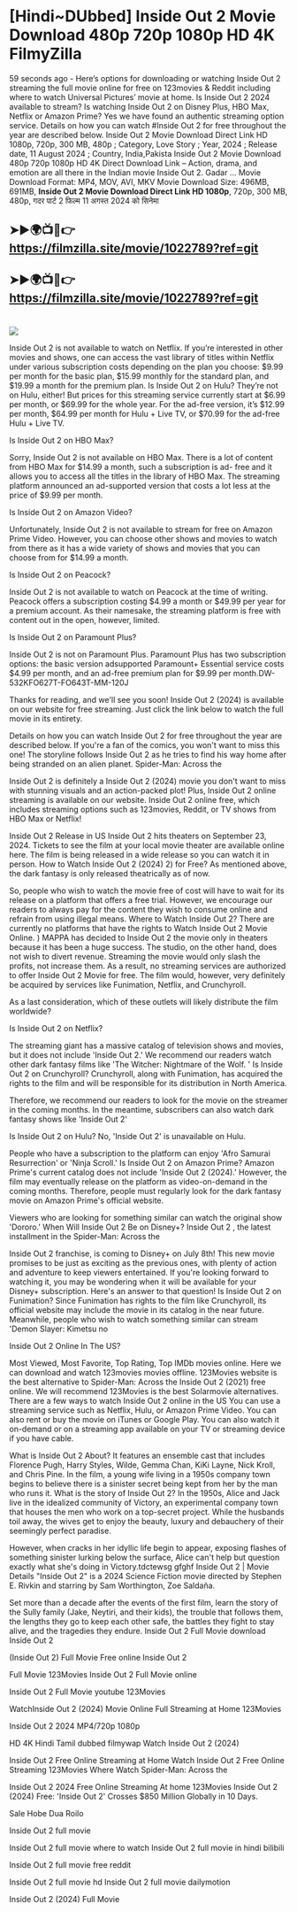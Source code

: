 # [Hindi~DUbbed] Inside Out 2 Movie Download 480p 720p 1080p HD 4K FilmyZilla


59 seconds ago - Here’s options for downloading or watching Inside Out 2 streaming the full movie online for free on 123movies & Reddit including where to watch Universal Pictures’ movie at home. Is Inside Out 2 2024 available to stream? Is watching Inside Out 2 on Disney Plus, HBO Max, Netflix or Amazon Prime? Yes we have found an authentic streaming option service. Details on how you can watch #Inside Out 2 for free throughout the year are described below. Inside Out 2 Movie Download Direct Link HD 1080p, 720p, 300 MB, 480p ; Category, Love Story ; Year, 2024 ; Release date, 11 August 2024 ; Country, India,Pakista Inside Out 2 Movie Download 480p 720p 1080p HD 4K Direct Download Link – Action, drama, and emotion are all there in the Indian movie Inside Out 2. Gadar ...
Movie Download Format: MP4, MOV, AVI, MKV
Movie Download Size: 496MB, 691MB, **Inside Out 2 Movie Download Direct Link HD 1080p**, 720p, 300 MB, 480p, गदर पार्ट 2 फिल्म 11 अगस्त 2024 को सिनेमा

## ➤►🌍📺📱👉   https://filmzilla.site/movie/1022789?ref=git

## ➤►🌍📺📱👉   https://filmzilla.site/movie/1022789?ref=git

#

<img src="https://image.tmdb.org/t/p/w780//stKGOm8UyhuLPR9sZLjs5AkmncA.jpg" />

Inside Out 2 is not available to watch on Netflix. If you’re interested in other movies and shows, one can access the vast library of titles within Netflix under various subscription costs depending on the plan you choose: $9.99 per month for the basic plan, $15.99 monthly for the standard plan, and $19.99 a month for the premium plan. Is Inside Out 2 on Hulu? They’re not on Hulu, either! But prices for this streaming service currently start at $6.99 per month, or $69.99 for the whole year. For the ad-free version, it’s $12.99 per month, $64.99 per month for Hulu + Live TV, or $70.99 for the ad-free Hulu + Live TV.

Is Inside Out 2 on HBO Max?

Sorry, Inside Out 2 is not available on HBO Max. There is a lot of content from HBO Max for $14.99 a month, such a subscription is ad- free and it allows you to access all the titles in the library of HBO Max. The streaming platform announced an ad-supported version that costs a lot less at the price of $9.99 per month.

Is Inside Out 2 on Amazon Video?

Unfortunately, Inside Out 2 is not available to stream for free on Amazon Prime Video. However, you can choose other shows and movies to watch from there as it has a wide variety of shows and movies that you can choose from for $14.99 a month.

Is Inside Out 2 on Peacock?

Inside Out 2 is not available to watch on Peacock at the time of writing. Peacock offers a subscription costing $4.99 a month or $49.99 per year for a premium account. As their namesake, the streaming platform is free with content out in the open, however, limited.

Is Inside Out 2 on Paramount Plus?

Inside Out 2 is not on Paramount Plus. Paramount Plus has two subscription options: the basic version adsupported Paramount+ Essential service costs $4.99 per month, and an ad-free premium plan for $9.99 per month.DW-532KFO627T-FO643T-MM-120J

Thanks for reading, and we'll see you soon! Inside Out 2 (2024) is available on our website for free streaming. Just click the link below to watch the full movie in its entirety.

Details on how you can watch Inside Out 2 for free throughout the year are described below. If you're a fan of the comics, you won't want to miss this one! The storyline follows Inside Out 2 as he tries to find his way home after being stranded on an alien planet. Spider-Man: Across the

Inside Out 2 is definitely a Inside Out 2 (2024) movie you don't want to miss with stunning visuals and an action-packed plot! Plus, Inside Out 2 online streaming is available on our website. Inside Out 2 online free, which includes streaming options such as 123movies, Reddit, or TV shows from HBO Max or Netflix!

Inside Out 2 Release in US Inside Out 2 hits theaters on September 23, 2024. Tickets to see the film at your local movie theater are available online here. The film is being released in a wide release so you can watch it in person. How to Watch Inside Out 2 (2024) 2) for Free? As mentioned above, the dark fantasy is only released theatrically as of now.

So, people who wish to watch the movie free of cost will have to wait for its release on a platform that offers a free trial. However, we encourage our readers to always pay for the content they wish to consume online and refrain from using illegal means. Where to Watch Inside Out 2? There are currently no platforms that have the rights to Watch Inside Out 2 Movie Online. ) MAPPA has decided to Inside Out 2 the movie only in theaters because it has been a huge success. The studio, on the other hand, does not wish to divert revenue. Streaming the movie would only slash the profits, not increase them. As a result, no streaming services are authorized to offer Inside Out 2 Movie for free. The film would, however, very definitely be acquired by services like Funimation, Netflix, and Crunchyroll.

As a last consideration, which of these outlets will likely distribute the film worldwide?

Is Inside Out 2 on Netflix?

The streaming giant has a massive catalog of television shows and movies, but it does not include 'Inside Out 2.' We recommend our readers watch other dark fantasy films like 'The Witcher: Nightmare of the Wolf. ' Is Inside Out 2 on Crunchyroll? Crunchyroll, along with Funimation, has acquired the rights to the film and will be responsible for its distribution in North America.

Therefore, we recommend our readers to look for the movie on the streamer in the coming months. In the meantime, subscribers can also watch dark fantasy shows like 'Inside Out 2'

Is Inside Out 2 on Hulu? No, 'Inside Out 2' is unavailable on Hulu.

People who have a subscription to the platform can enjoy 'Afro Samurai Resurrection' or 'Ninja Scroll.' Is Inside Out 2 on Amazon Prime? Amazon Prime's current catalog does not include 'Inside Out 2 (2024).' However, the film may eventually release on the platform as video-on-demand in the coming months. Therefore, people must regularly look for the dark fantasy movie on Amazon Prime's official website.

Viewers who are looking for something similar can watch the original show 'Dororo.' When Will Inside Out 2 Be on Disney+? Inside Out 2 , the latest installment in the Spider-Man: Across the

Inside Out 2 franchise, is coming to Disney+ on July 8th! This new movie promises to be just as exciting as the previous ones, with plenty of action and adventure to keep viewers entertained. If you're looking forward to watching it, you may be wondering when it will be available for your Disney+ subscription. Here's an answer to that question! Is Inside Out 2 on Funimation? Since Funimation has rights to the film like Crunchyroll, its official website may include the movie in its catalog in the near future. Meanwhile, people who wish to watch something similar can stream 'Demon Slayer: Kimetsu no

Inside Out 2 Online In The US?

Most Viewed, Most Favorite, Top Rating, Top IMDb movies online. Here we can download and watch 123movies movies offline. 123Movies website is the best alternative to Spider-Man: Across the Inside Out 2 (2021) free online. We will recommend 123Movies is the best Solarmovie alternatives. There are a few ways to watch Inside Out 2 online in the US You can use a streaming service such as Netflix, Hulu, or Amazon Prime Video. You can also rent or buy the movie on iTunes or Google Play. You can also watch it on-demand or on a streaming app available on your TV or streaming device if you have cable.

What is Inside Out 2 About? It features an ensemble cast that includes Florence Pugh, Harry Styles, Wilde, Gemma Chan, KiKi Layne, Nick Kroll, and Chris Pine. In the film, a young wife living in a 1950s company town begins to believe there is a sinister secret being kept from her by the man who runs it. What is the story of Inside Out 2? In the 1950s, Alice and Jack live in the idealized community of Victory, an experimental company town that houses the men who work on a top-secret project. While the husbands toil away, the wives get to enjoy the beauty, luxury and debauchery of their seemingly perfect paradise.

However, when cracks in her idyllic life begin to appear, exposing flashes of something sinister lurking below the surface, Alice can't help but question exactly what she's doing in Victory.tdctewsg gfghf Inside Out 2 | Movie Details "Inside Out 2" is a 2024 Science Fiction movie directed by Stephen E. Rivkin and starring by Sam Worthington, Zoe Saldaña.

Set more than a decade after the events of the first film, learn the story of the Sully family (Jake, Neytiri, and their kids), the trouble that follows them, the lengths they go to keep each other safe, the battles they fight to stay alive, and the tragedies they endure. Inside Out 2 Full Movie download Inside Out 2

(Inside Out 2) Full Movie Free online Inside Out 2

Full Movie 123Movies Inside Out 2 Full Movie online

Inside Out 2 Full Movie youtube 123Movies

WatchInside Out 2 (2024) Movie Online Full Streaming at Home 123Movies

Inside Out 2 2024 MP4/720p 1080p

HD 4K Hindi Tamil dubbed filmywap Watch Inside Out 2 (2024)

Inside Out 2 Free Online Streaming at Home Watch Inside Out 2 Free Online Streaming 123Movies Where Watch Spider-Man: Across the

Inside Out 2 2024 Free Online Streaming At home 123Movies Inside Out 2 (2024) Free: 'Inside Out 2' Crosses $850 Million Globally in 10 Days.

Sale Hobe Dua Roilo

Inside Out 2 full movie

Inside Out 2 full movie where to watch Inside Out 2 full movie in hindi bilibili

Inside Out 2 full movie free reddit

Inside Out 2 full movie hd Inside Out 2 full movie dailymotion

Inside Out 2 (2024) Full Movie